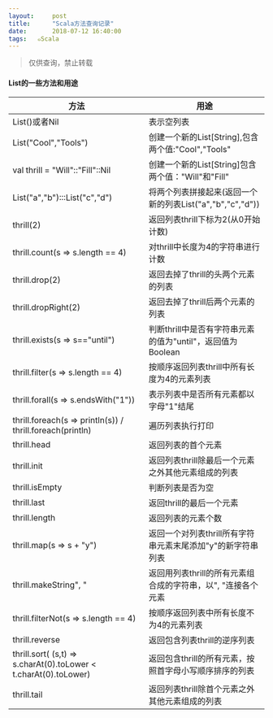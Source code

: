 ```yaml
---
layout:     post
title:      "Scala方法查询记录"
date:       2018-07-12 16:40:00
tags:   ๑Scala
---
```


> 仅供查询，禁止转载

#### List的一些方法和用途

|方法|用途|
|---|---|
|List()或者Nil|表示空列表|
|List("Cool","Tools")|创建一个新的List[String],包含两个值:"Cool","Tools"|
|val thrill = "Will"::"Fill"::Nil|创建一个新的List[String]包含两个值："Will"和"Fill"|
|List("a","b"):::List("c","d")|将两个列表拼接起来(返回一个新的列表List("a","b","c","d"))|
|thrill(2)|返回列表thrill下标为2(从0开始计数)|
|thrill.count(s => s.length == 4)|对thrill中长度为4的字符串进行计数|
|thrill.drop(2)|返回去掉了thrill的头两个元素的列表|
|thrill.dropRight(2)|返回去掉了thrill后两个元素的列表|
|thrill.exists(s => s=="until")|判断thrill中是否有字符串元素的值为"until"，返回值为Boolean|
|thrill.filter(s => s.length == 4)|按顺序返回列表thrill中所有长度为4的元素列表|
|thrill.forall(s => s.endsWith("1"))|表示列表中是否所有元素都以字母"1"结尾|
|thrill.foreach(s => println(s)) / thrill.foreach(println)|遍历列表执行打印|
|thrill.head|返回列表的首个元素|
|thrill.init|返回列表thrill除最后一个元素之外其他元素组成的列表|
|thrill.isEmpty|判断列表是否为空|
|thrill.last|返回thrill的最后一个元素|
|thrill.length|返回列表的元素个数|
|thrill.map(s => s + "y")|返回一个对列表thrill所有字符串元素末尾添加"y"的新字符串列表|
|thrill.makeString", "|返回用列表thrill的所有元素组合成的字符串，以", "连接各个元素|
|thrill.filterNot(s => s.length == 4)|按顺序返回列表中所有长度不为4的元素列表|
|thrill.reverse|返回包含列表thrill的逆序列表|
|thrill.sort( (s,t) => s.charAt(0).toLower < t.charAt(0).toLower)|返回包含thrill的所有元素，按照首字母小写顺序排序的列表|
|thrill.tail|返回列表thrill除首个元素之外其他元素组成的列表|
